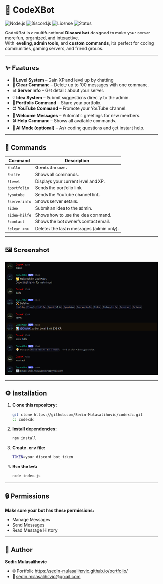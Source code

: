 # 🤖 CodeXBot

![Node.js](https://img.shields.io/badge/Node.js-18.x-green?logo=node.js)
![Discord.js](https://img.shields.io/badge/Discord.js-v14-blue?logo=discord)
![License](https://img.shields.io/badge/License-MIT-yellow)
![Status](https://img.shields.io/badge/Status-Online-success)

CodeXBot is a multifunctional **Discord bot** designed to make your server more fun, organized, and interactive.  
With **leveling**, **admin tools**, and **custom commands**, it’s perfect for coding communities, gaming servers, and friend groups.

---

## ✨ Features
- 🎯 **Level System** – Gain XP and level up by chatting.
- 🧹 **Clear Command** – Delete up to 100 messages with one command.
- 📊 **Server Info** – Get details about your server.
- 💡 **Idea System** – Submit suggestions directly to the admin.
- 📂 **Portfolio Command** – Share your portfolio.
- 📺 **YouTube Command** – Promote your YouTube channel.
- 🤝 **Welcome Messages** – Automatic greetings for new members.
- 🛠 **Help Command** – Shows all available commands.
- 🤖 **AI Mode (optional)** – Ask coding questions and get instant help.

---

## 📜 Commands
| Command         | Description |
|-----------------|-------------|
| `!hallo`        | Greets the user. |
| `!hilfe`        | Shows all commands. |
| `!level`        | Displays your current level and XP. |
| `!portfolio`    | Sends the portfolio link. |
| `!youtube`      | Sends the YouTube channel link. |
| `!serverinfo`   | Shows server details. |
| `!idee`         | Submit an idea to the admin. |
| `!idee-hilfe`   | Shows how to use the idea command. |
| `!contact`      | Shows the bot owner’s contact email. |
| `!clear <n>`    | Deletes the last **n** messages (admin only). |

---

## 🖼️ Screenshot 
![Bot Screenshot](codexbotscreen.png)

---

## ⚙️ Installation
1. **Clone this repository:**
   ```bash
   git clone https://github.com/Sedin-Mulasalihovic/codexdc.git
   cd codexdc
2. **Install dependencies:**
   ```bash
   npm install
3. **Create .env file:**
   ```bash
   TOKEN=your_discord_bot_token
4. **Run the bot:**
   ```bash
   node index.js
---
## 🔒 Permissions
**Make sure your bot has these permissions:**
- Manage Messages
- Send Messages
- Read Message History
---
## 👤 Author

**Sedin Mulasalihovic**
- 🌐 Portfolio https://sedin-mulasalihovic.github.io/portfolio/
- 📧 sedin.mulasalihovic@gmail.com
